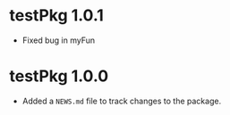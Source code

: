 # testPkg 1.0.1
* Fixed bug in myFun

# testPkg 1.0.0

* Added a `NEWS.md` file to track changes to the package.
